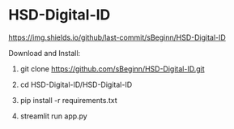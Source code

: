 # HSD-Digital-ID

https://img.shields.io/github/last-commit/sBeginn/HSD-Digital-ID



Download and Install:

1. git clone https://github.com/sBeginn/HSD-Digital-ID.git

2. cd HSD-Digital-ID/HSD-Digital-ID

3. pip install -r requirements.txt

4. streamlit run app.py

